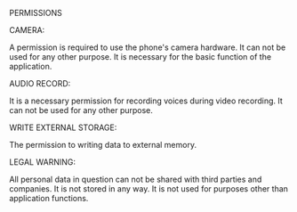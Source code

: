 PERMISSIONS





CAMERA:



A permission  is required to use the phone's camera hardware. It can not be used for any other purpose. It is necessary for the basic function of the application.





AUDIO RECORD:



It is a necessary permission for recording voices during video recording. It can not be used for any other purpose.







WRITE EXTERNAL STORAGE:



The permission to writing data to external memory.







LEGAL WARNING:



All personal data in question can not be shared with third parties and companies. It is not stored in any way. It is not used for purposes other than application functions.
